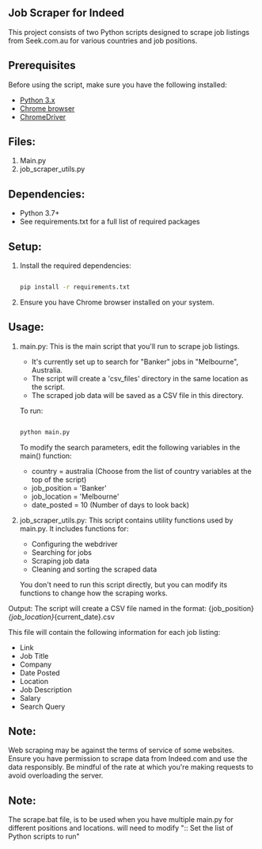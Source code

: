 ## Job Scraper for Indeed

This project consists of two Python scripts designed to scrape job listings from Seek.com.au for various countries and job positions.

## Prerequisites 
Before using the script, make sure you have the following installed:

- [Python 3.x](https://www.python.org/downloads/)
- [Chrome browser](https://www.google.com/chrome/)
- [ChromeDriver](https://chromedriver.chromium.org/downloads)

## Files:
1. Main.py
2. job_scraper_utils.py

## Dependencies:
- Python 3.7+
- See requirements.txt for a full list of required packages

## Setup:
1. Install the required dependencies:
   ```bash
   
   pip install -r requirements.txt
   
   ```
2. Ensure you have Chrome browser installed on your system.

## Usage:

1. main.py:
   This is the main script that you'll run to scrape job listings.

   - It's currently set up to search for "Banker" jobs in "Melbourne", Australia.
   - The script will create a 'csv_files' directory in the same location as the script.
   - The scraped job data will be saved as a CSV file in this directory.

   To run:
   ```bash
   
   python main.py

   ```
   
   To modify the search parameters, edit the following variables in the main() function:
   - country = australia  (Choose from the list of country variables at the top of the script)
   - job_position = 'Banker'
   - job_location = 'Melbourne'
   - date_posted = 10  (Number of days to look back)

2. job_scraper_utils.py:
   This script contains utility functions used by main.py. It includes functions for:
   - Configuring the webdriver
   - Searching for jobs
   - Scraping job data
   - Cleaning and sorting the scraped data

   You don't need to run this script directly, but you can modify its functions to change how the scraping works.

Output:
The script will create a CSV file named in the format:
{job_position}_{job_location}_{current_date}.csv

This file will contain the following information for each job listing:
- Link
- Job Title
- Company
- Date Posted
- Location
- Job Description
- Salary
- Search Query

## Note:
Web scraping may be against the terms of service of some websites. Ensure you have permission to scrape data from Indeed.com and use the data responsibly. Be mindful of the rate at which you're making requests to avoid overloading the server.

## Note:
The scrape.bat file, is to be used when you have multiple main.py for different positions and locations. will need to modify ":: Set the list of Python scripts to run"